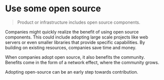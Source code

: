 # Use some open source

> Product or infrastructure includes open source components.

Companies might quickly realize the benefit of using open source components. This could include adopting large scale projects like web servers or even smaller libraries that provide specific capabilities. By building on existing resources, companies save time and money.

When companies adopt open source, it also benefits the community. Benefits come in the form of a network effect, where the community grows. 

Adopting open-source can be an early step towards contribution.

